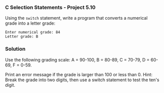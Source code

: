 ### C Selection Statements - Project 5.10

Using the ```switch``` statement, write a program that converts a numerical grade into a letter grade:

```
Enter numerical grade: 84
Letter grade: B
```

### Solution

Use the following grading scale: A = 90-100, B = 80-89, C = 70-79, D = 60-69, F = 0-59.

Print an error message if the grade is larger than 100 or less than 0. 
Hint: Break the grade into two digits, then use a switch statement to test the ten's digit.
